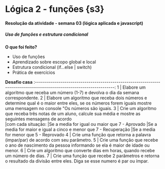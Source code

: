 # Lógica 2 - funções {s3}

#### **Resolução da atividade - semana 03 (lógica aplicada e javascript)**

##### Uso de funções e estrutura condicional

**O que foi feito?**
- Uso de funções
- Aprendizado sobre escopo global e local
- Estrutura condicional (if...else | switch)
- Prática de exercícios

**Desafio casa**
:----------------------------------------------------------------------------------------------------------------------:
1 | Elabore um algoritmo que receba um número (1-7) e devolva o dia da semana correspondente.
2 | Elabore um algoritmo que receba dois números e determine qual é o maior entre eles, se os números forem iguais mostre uma mensagem no console "Os números são iguais.
3 | Crie um algoritmo que receba três notas de um aluno, calcule sua média e mostre as seguintes mensagens de acordo   
  |com cada situação:
  |Se a media for igual ou maior que 7 - Aprovado
  |Se a media for maior e igual a cinco e menor que 7 - Recuperação
  |Se a media for menor que 5 - Reprovado
4 | Crie uma função que retorna a palavra (impar/par) de acordo com seu parâmetro.
5 | Crie uma função que recebe o ano de nascimento da pessoa informando se ela é maior de idade ou menor.
6 | Crie um algoritmo que converte dias em horas, quando recebe um número de dias.
7 | Crie uma função que recebe 2 parâmetros e retorna o resultado da divisão entre eles. Diga se esse numero é par ou ímpar.


